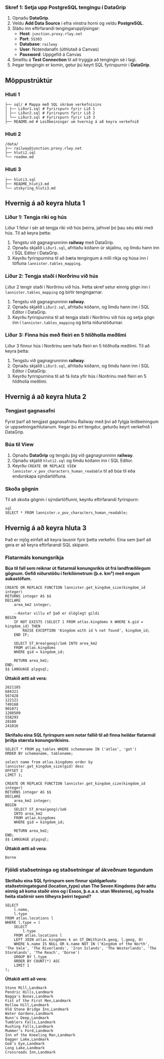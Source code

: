 ### Skref 1: Setja upp PostgreSQL tengingu í DataGrip
1. Opnaðu **DataGrip**.
2. Veldu **Add Data Source** í efra vinstra horni og veldu **PostgreSQL**.
3. Sláðu inn eftirfarandi tengingarupplýsingar:
   - **Host**: `junction.proxy.rlwy.net`
   - **Port**: `55303`
   - **Database**: `railway`
   - **User**: Notendanafn (úthlutað á Canvas)
   - **Password**: Uppgefið á Canvas
4. Smelltu á **Test Connection** til að tryggja að tengingin sé í lagi.
5. Þegar tengingin er komin, getur þú keyrt SQL fyrirspurnir í **DataGrip**.

## Möppustrúktúr

### Hluti 1

```
├── sql/ # Mappa með SQL skráum verkefnisins 
│ ├── Liður1.sql # Fyrirspurn fyrir Lið 1 
│ ├── Liður2.sql # Fyrirspurn fyrir Lið 2 
│ └── Liður3.sql # Fyrirspurn fyrir Lið 3 
├── README.md # Leiðbeiningar um hvernig á að keyra verkefnið
```

### Hluti 2

```
/data/ 
├── railway@junction.proxy.rlwy.net 
├── hluti2.sql 
└── readme.md
```

### Hluti 3

```
├── hluti3.sql 
├── README_hluti3.md 
└── utskyring_hluti3.md
```
## Hvernig á að keyra hluta 1

### Liður 1: Tengja ríki og hús
Liður 1 felur í sér að tengja ríki við hús þeirra, jafnvel þó þau séu ekki með hús. Til að keyra þetta:
1. Tengstu við gagnagrunninn **railway** með DataGrip.
2. Opnaðu skjalið `Liður1.sql`, afritaðu kóðann úr skjalinu, og límdu hann inn í SQL Editor í DataGrip.
3. Keyrðu fyrirspurnina til að bæta tengingum á milli ríkja og húsa inn í töfluna `lannister.tables_mapping`.

### Liður 2: Tengja staði í Norðrinu við hús
Liður 2 tengir staði í Norðrinu við hús. Þetta skref setur einnig gögn inn í `lannister.tables_mapping` og birtir tengingarnar.
1. Tengstu við gagnagrunninn **railway**.
2. Opnaðu skjalið `Liður2.sql`, afritaðu kóðann, og límdu hann inn í SQL Editor í DataGrip.
3. Keyrðu fyrirspurnina til að tengja staði í Norðrinu við hús og setja gögn inn í `lannister.tables_mapping` og birta niðurstöðurnar.

### Liður 3: Finna hús með fleiri en 5 hliðholla meðlimi
Liður 3 finnur hús í Norðrinu sem hafa fleiri en 5 hliðholla meðlimi. Til að keyra þetta:
1. Tengstu við gagnagrunninn **railway**.
2. Opnaðu skjalið `Liður3.sql`, afritaðu kóðann, og límdu hann inn í SQL Editor í DataGrip.
3. Keyrðu fyrirspurnina til að fá lista yfir hús í Norðrinu með fleiri en 5 hliðholla meðlimi.


## Hvernig á að keyra hluta 2

### Tengjast gagnasafni
Fyrst þarf að tengjast gagnasafninu Railway með því að fylgja leiðbeiningum úr uppsetningarhlutanum. Þegar þú ert tengdur, geturðu keyrt verkefnið í DataGrip.

### Búa til View
1. Opnaðu **DataGrip** og tengdu þig við gagnagrunninn **railway**.
2. Opnaðu skjalið `hluti2.sql` og límdu kóðann inn í SQL Editor.
3. Keyrðu `CREATE OR REPLACE VIEW lannister.v_pov_characters_human_readable` til að búa til eða endurskapa sýndartöfluna.

### Skoða gögnin
Til að skoða gögnin í sýndartöflunni, keyrðu eftirfarandi fyrirspurn:

```
sql
SELECT * FROM lannister.v_pov_characters_human_readable;
```

## Hvernig á að keyra hluta 3

Það er mjög einfalt að keyra lausnir fyrir þetta verkefni. Eina sem þarf að gera er að keyra eftirfarandi SQL skipanir.


### Flatarmáls konungsríkja
**Búa til fall sem reiknar út flatarmál konungsríkis út frá landfræðilegum gögnum. Gefið niðurstöðu í ferkílómetrum (þ.e. km²) með engum aukastöfum.**


```
CREATE OR REPLACE FUNCTION lannister.get_kingdom_size(kingdom_id integer)
RETURNS integer AS $$
DECLARE
    area_km2 integer;

    --Kastar villu ef það er ólöglegt gildi
BEGIN
    IF NOT EXISTS (SELECT 1 FROM atlas.kingdoms k WHERE k.gid = kingdom_id) THEN
        RAISE EXCEPTION 'Kingdom with id % not found', kingdom_id;
    END IF;

    SELECT ST_Area(geog)/1e6 INTO area_km2
    FROM atlas.kingdoms
    WHERE gid = kingdom_id;

    RETURN area_km2;
END;
$$ LANGUAGE plpgsql;
```

**Úttakið ætti að vera:**
 ```
2621185
684321
567428
122121
749168
901071
1208509
558293
28180
241016
```

**Skrifaðu eina SQL fyrirspurn sem notar fallið til að finna heildar flatarmál þriðja stærsta konungsríkisins.**

```
SELECT * FROM pg_tables WHERE schemaname IN ('atlas', 'got')
ORDER BY schemaname, tablename;

select name from atlas.kingdoms order by lannister.get_kingdom_size(gid) desc
OFFSET 2
LIMIT 1;

CREATE OR REPLACE FUNCTION lannister.get_kingdom_size(kingdom_id integer)
RETURNS integer AS $$
DECLARE
    area_km2 integer;
BEGIN
    SELECT ST_Area(geog)/1e6
    INTO area_km2
    FROM atlas.kingdoms
    WHERE gid = kingdom_id;

    RETURN area_km2;
END;
$$ LANGUAGE plpgsql;
```


**Úttakið ætti að vera:**

```
Dorne
```

### Fjöldi staðsetninga og staðsetningar af ákveðnum tegundum

**Skrifaðu eina SQL fyrirspurn sem finnur sjaldgæfustu staðsetningategund (location_type) utan The Seven Kingdoms (hér ættu einnig að koma staðir eins og í Essos, þ.e.a.s. utan Westeros), og hvaða heita staðirnir sem tilheyra þeirri tegund?**

```
SELECT
    l.name,
    l.type
FROM atlas.locations l
WHERE l.type = (
    SELECT
        l.type
    FROM atlas.locations l
    LEFT JOIN atlas.kingdoms k on ST_DWithin(k.geog, l.geog, 0)
    WHERE k.name IS NULL OR k.name NOT IN ('Kingdom of the North', 'The Vale', 'The Riverlands', 'Iron Islands', 'The Westerlands', 'The Stormlands', 'The Reach', 'Dorne')
    GROUP BY l.type
    ORDER BY COUNT(*) ASC
    LIMIT 1
);

```
**Úttakið ætti að vera:**

```
Stone Mill,Landmark
Pendric Hills,Landmark
Nagga's Bones,Landmark
Fist of the First Men,Landmark
Hollow Hill,Landmark
Old Stone Bridge Inn,Landmark
Water Gardens,Landmark
Nunn's Deep,Landmark
Tumblers Falls,Landmark
Rushing Falls,Landmark
Mummer's Ford,Landmark
Inn of the Kneeling Man,Landmark
Dagger Lake,Landmark
God's Eye,Landmark
Long Lake,Landmark
Crossroads Inn,Landmark

```
